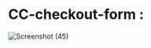 # CC-checkout-form : 



![Screenshot (45)](https://user-images.githubusercontent.com/116904523/235355637-d13fc42e-7e38-4d26-af0a-19752e04d5c8.png)
